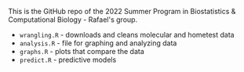 This is the GitHub repo of the 2022 Summer Program in Biostatistics & Computational Biology - Rafael's group. <br>

* `wrangling.R` - downloads and cleans molecular and hometest data
* `analysis.R` - file for graphing and analyzing data
* `graphs.R` - plots that compare the data
* `predict.R` - predictive models


